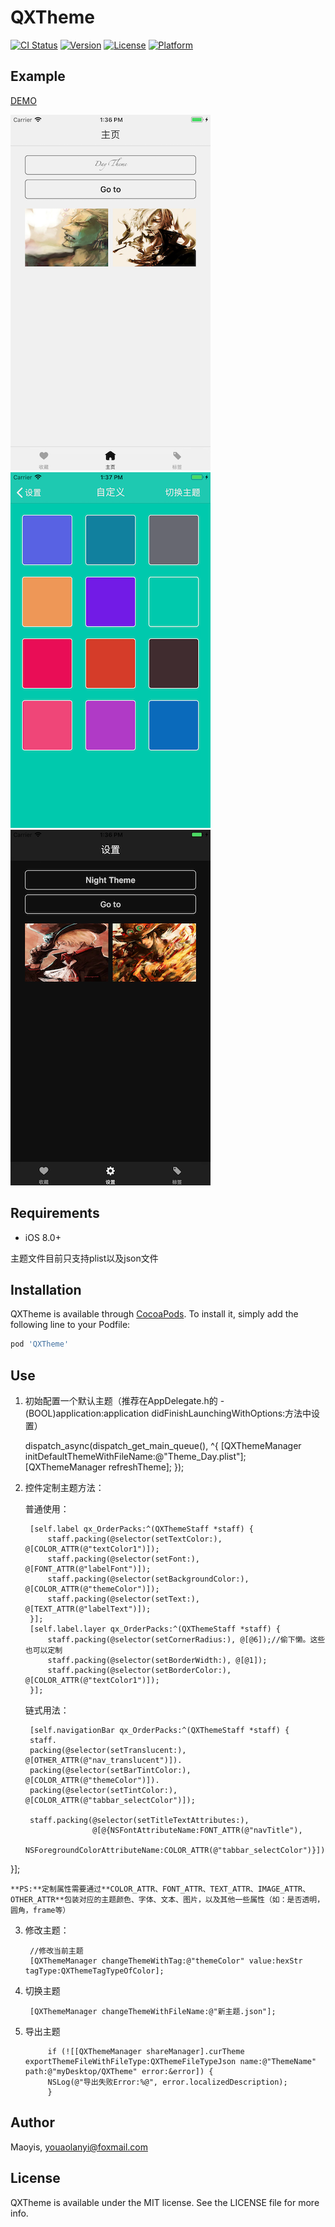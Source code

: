 # QXTheme

[![CI Status](http://img.shields.io/travis/Maoyis/QXTheme.svg?style=flat)](https://travis-ci.org/Maoyis/QXTheme)
[![Version](https://img.shields.io/cocoapods/v/QXTheme.svg?style=flat)](http://cocoapods.org/pods/QXTheme)
[![License](https://img.shields.io/cocoapods/l/QXTheme.svg?style=flat)](http://cocoapods.org/pods/QXTheme)
[![Platform](https://img.shields.io/cocoapods/p/QXTheme.svg?style=flat)](http://cocoapods.org/pods/QXTheme)

## Example

[DEMO](https://github.com/Maoyis/QXTheme)

![short1](./short1.png)
![short2](./short2.png)
![short3](./short3.png)

## Requirements

* iOS 8.0+

主题文件目前只支持plist以及json文件

## Installation

QXTheme is available through [CocoaPods](http://cocoapods.org). To install
it, simply add the following line to your Podfile:

```ruby
pod 'QXTheme'
```


## Use
1. 初始配置一个默认主题（推荐在AppDelegate.h的 - (BOOL)application:application didFinishLaunchingWithOptions:方法中设置）
	
	dispatch_async(dispatch_get_main_queue(), ^{
        [QXThemeManager initDefaultThemeWithFileName:@"Theme_Day.plist"];
        [QXThemeManager refreshTheme];
    });
    

2. 控件定制主题方法：
	
	普通使用：
	
		[self.label qx_OrderPacks:^(QXThemeStaff *staff) {
	        staff.packing(@selector(setTextColor:), @[COLOR_ATTR(@"textColor1")]);
	        staff.packing(@selector(setFont:), @[FONT_ATTR(@"labelFont")]);
	        staff.packing(@selector(setBackgroundColor:), @[COLOR_ATTR(@"themeColor")]);
	        staff.packing(@selector(setText:), @[TEXT_ATTR(@"labelText")]);
	    }];
	    [self.label.layer qx_OrderPacks:^(QXThemeStaff *staff) {
	        staff.packing(@selector(setCornerRadius:), @[@6]);//偷下懒。这些也可以定制
	        staff.packing(@selector(setBorderWidth:), @[@1]);
	        staff.packing(@selector(setBorderColor:), @[COLOR_ATTR(@"textColor1")]);
	    }];
	    
	链式用法：
	 
		[self.navigationBar qx_OrderPacks:^(QXThemeStaff *staff) {
		staff.
		packing(@selector(setTranslucent:), @[OTHER_ATTR(@"nav_translucent")]).
		packing(@selector(setBarTintColor:), @[COLOR_ATTR(@"themeColor")]).
		packing(@selector(setTintColor:), @[COLOR_ATTR(@"tabbar_selectColor")]);
		    
		staff.packing(@selector(setTitleTextAttributes:),
		              @[@{NSFontAttributeName:FONT_ATTR(@"navTitle"),
		                  NSForegroundColorAttributeName:COLOR_ATTR(@"tabbar_selectColor")}]);
}];
	
	**PS:**定制属性需要通过**COLOR_ATTR、FONT_ATTR、TEXT_ATTR、IMAGE_ATTR、OTHER_ATTR**包装对应的主题颜色、字体、文本、图片，以及其他一些属性（如：是否透明，圆角，frame等）

3. 修改主题：
		
		//修改当前主题
		[QXThemeManager changeThemeWithTag:@"themeColor" value:hexStr tagType:QXThemeTagTypeOfColor];
		
4. 切换主题

		[QXThemeManager changeThemeWithFileName:@"新主题.json"];
5. 导出主题

            if (![[QXThemeManager shareManager].curTheme exportThemeFileWithFileType:QXThemeFileTypeJson name:@"ThemeName" path:@"myDesktop/QXTheme" error:&error]) {
            NSLog(@"导出失败Error:%@", error.localizedDescription);
            }

## Author

Maoyis, youaolanyi@foxmail.com

## License

QXTheme is available under the MIT license. See the LICENSE file for more info.

